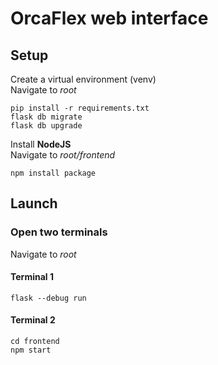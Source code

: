 # OrcaFlex web interface

## Setup

Create a virtual environment (venv)\
Navigate to *root*

```
pip install -r requirements.txt
flask db migrate
flask db upgrade
```

Install **NodeJS**\
Navigate to *root/frontend*

```
npm install package
```

## Launch

### Open two terminals

Navigate to *root*

#### Terminal 1
```
flask --debug run
```

#### Terminal 2
```
cd frontend
npm start
```
